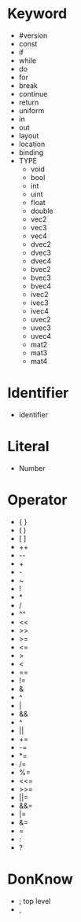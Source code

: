 # Keyword
- #version
- const
- if
- while
- do
- for
- break
- continue
- return
- uniform
- in
- out
- layout
- location
- binding
- TYPE
  - void
  - bool
  - int
  - uint
  - float
  - double
  - vec2
  - vec3
  - vec4
  - dvec2
  - dvec3
  - dvec4
  - bvec2
  - bvec3
  - bvec4
  - ivec2
  - ivec3
  - ivec4
  - uvec2
  - uvec3
  - uvec4
  - mat2
  - mat3
  - mat4

# Identifier
- identifier

# Literal
- Number

# Operator
- { }
- ( )
- \[ ]
- ++
- \--
- \+
- \-
- \~
- \!
- \*
- /
- ^^
- <<
- \>>
- \>=
- <=
- \>
- <
- ==
- !=
- &
- ^
- |
- &&
- ^
- ||
- +=
- -=
- *=
- /=
- %=
- <<=
- \>>=
- ||=
- &&=
- |=
- &=
- =
- :
- ?

# DonKnow
- ;      top level
- ,